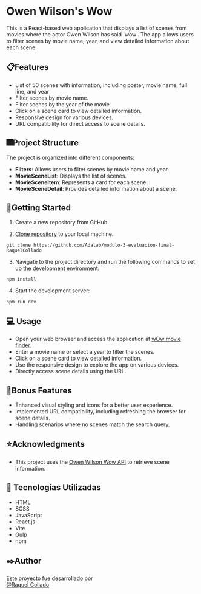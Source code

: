# Owen Wilson's Wow 

This is a React-based web application that displays a list of scenes from movies where the actor Owen Wilson has said 'wow'. The app allows users to filter scenes by movie name, year, and view detailed information about each scene.

## 📋Features

- List of 50 scenes with information, including poster, movie name, full line, and year
- Filter scenes by movie name.
- Filter scenes by the year of the movie.
- Click on a scene card to view detailed information.
- Responsive design for various devices.
- URL compatibility for direct access to scene details.

## 🎆Project Structure

The project is organized into different components:

- **Filters**: Allows users to filter scenes by movie name and year.
- **MovieSceneList**: Displays the list of scenes.
- **MovieSceneItem**: Represents a card for each scene.
- **MovieSceneDetail**: Provides detailed information about a scene.

## 🚀Getting Started
1. Create a new repository from GitHub.

2. [Clone repository](https://github.com/Adalab/modulo-3-evaluacion-final-RaquelCollado) to your local machine.
```
git clone https://github.com/Adalab/modulo-3-evaluacion-final-RaquelCollado
```
3.  Navigate to the project directory and run the following commands to set up the development environment:
```
npm install
```
4. Start the development server:
```
npm run dev
```
## 💻 Usage
- Open your web browser and access the application at [wOw movie finder](http://beta.adalab.es/modulo-3-evaluacion-final-RaquelCollado/).
- Enter a movie name or select a year to filter the scenes.
- Click on a scene card to view detailed information.
- Use the responsive design to explore the app on various devices.
- Directly access scene details using the URL.

## 📍Bonus Features

- Enhanced visual styling and icons for a better user experience.
- Implemented URL compatibility, including refreshing the browser for scene details.
- Handling scenarios where no scenes match the search query.

## ⭐Acknowledgments

- This project uses the [Owen Wilson Wow API](https://owen-wilson-wow-api.onrender.com/) to retrieve scene information.
## 📌 Tecnologías Utilizadas
- HTML
- SCSS
- JavaScript
- React.js
- Vite
- Gulp
- npm

## ✒️Author

 Este proyecto fue desarrollado por   
[@Raquel Collado](https://github.com/RaquelCollado)
